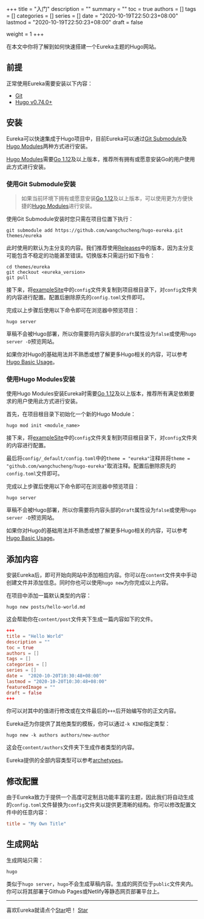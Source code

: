 +++
title = "入门"
description = ""
summary = ""
toc = true
authors = []
tags = []
categories = []
series = []
date =  "2020-10-19T22:50:23+08:00"
lastmod = "2020-10-19T22:50:23+08:00"
draft = false

weight = 1
+++

在本文中你将了解到如何快速搭建一个Eureka主题的Hugo网站。

<!--more-->

## 前提

正常使用Eureka需要安装以下内容：

- [Git](https://git-scm.com/)
- [Hugo v0.74.0+](https://gohugo.io/getting-started/installing/)

## 安装

Eureka可以快速集成于Hugo项目中，目前Eureka可以通过[Git Submodule](#使用git-submodule安装)及[Hugo Modules](#使用hugo-modules安装)两种方式进行安装。

[Hugo Modules](#使用hugo-modules安装)需要[Go 1.12](https://golang.org/dl/)及以上版本，推荐所有拥有或愿意安装Go的用户使用此方式进行安装。

### 使用Git Submodule安装

> 如果当前环境下拥有或愿意安装[Go 1.12](https://golang.org/dl/)及以上版本，可以使用更为方便快捷的[Hugo Modules](#使用hugo-modules安装)进行安装。

使用Git Submodule安装时您只需在项目位置下执行：

```shell
git submodule add https://github.com/wangchucheng/hugo-eureka.git themes/eureka
```

此时使用的默认为主分支的内容。我们推荐使用[Releases](https://github.com/wangchucheng/hugo-eureka/releases)中的版本，因为主分支可能包含不稳定的功能甚至错误。切换版本只需运行如下指令：

```shell
cd themes/eureka
git checkout <eureka_version>
git pull
```

接下来，将[exampleSite](https://github.com/wangchucheng/hugo-eureka/tree/master/exampleSite)中的`config`文件夹复制到项目根目录下，对`config`文件夹的内容进行配置。配置后删除原先的`config.toml`文件即可。

完成以上步骤后使用以下命令即可在浏览器中预览项目：

```shell
hugo server
```

草稿不会被Hugo部署，所以你需要将内容头部的`draft`属性设为`false`或使用`hugo server -D`预览网站。

如果你对Hugo的基础用法并不熟悉或想了解更多Hugo相关的内容，可以参考[Hugo Basic Usage](https://gohugo.io/getting-started/usage/)。

### 使用Hugo Modules安装

使用Hugo Modules安装Eureka时需要[Go 1.12](https://golang.org/dl/)及以上版本，推荐所有满足依赖要求的用户使用此方式进行安装。

首先，在项目根目录下初始化一个新的Hugo Module：

```shell
hugo mod init <module_name>
```

接下来，将[exampleSite](https://github.com/wangchucheng/hugo-eureka/tree/master/exampleSite)中的`config`文件夹复制到项目根目录下，对`config`文件夹的内容进行配置。

最后将`config/_default/config.toml`中的`theme = "eureka"`注释并将`theme = "github.com/wangchucheng/hugo-eureka"`取消注释。配置后删除原先的`config.toml`文件即可。

完成以上步骤后使用以下命令即可在浏览器中预览项目：

```shell
hugo server
```

草稿不会被Hugo部署，所以你需要将内容头部的`draft`属性设为`false`或使用`hugo server -D`预览网站。

如果你对Hugo的基础用法并不熟悉或想了解更多Hugo相关的内容，可以参考[Hugo Basic Usage](https://gohugo.io/getting-started/usage/)。

## 添加内容

安装Eureka后，即可开始向网站中添加相应内容。你可以在`content`文件夹中手动创建文件并添加信息。同时你也可以使用`hugo new`为你完成以上内容。

在项目中添加一篇默认类型的内容：

```shell
hugo new posts/hello-world.md
```

这会帮助你在`content/post`文件夹下生成一篇内容如下的文件。

```toml
+++
title = "Hello World"
description = ""
toc = true
authors = []
tags = []
categories = []
series = []
date =  "2020-10-20T10:30:48+08:00"
lastmod = "2020-10-20T10:30:48+08:00"
featuredImage = ""
draft = false
+++
```

你可以对其中的值进行修改或在文件最后的`+++`后开始编写你的正文内容。

Eureka还为你提供了其他类型的模板，你可以通过`-k KIND`指定类型：

```shell
hugo new -k authors authors/new-author
```

这会在`content/authors`文件夹下生成作者类型的内容。

Eureka提供的全部内容类型可以参考[archetypes](https://github.com/wangchucheng/hugo-eureka/tree/master/archetypes)。

## 修改配置

由于Eureka致力于提供一个高度可定制且功能丰富的主题，因此我们将自动生成的`config.toml`文件替换为`config`文件夹以提供更清晰的结构。你可以修改配置文件中的任意内容：

```toml
title = "My Own Title"
```

## 生成网站

生成网站只需：

```shell
hugo
```

类似于`hugo server`，`hugo`不会生成草稿内容。生成的网页位于`public`文件夹内。你可以将其部署于Github Pages或Netlify等静态网页部署平台上。

---

<div class="flex flex-col items-center">
	<span class="mb-4">喜欢Eureka就请点个<a href="https://github.com/wangchucheng/hugo-eureka">Star</a>吧！</span>
	<a class="github-button" href="https://github.com/wangchucheng/hugo-eureka" data-size="large" aria-label="Star wangchucheng/hugo-eureka on GitHub">Star</a>
</div>
